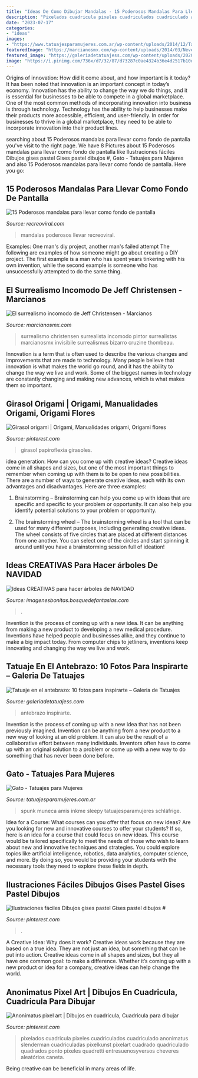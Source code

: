 ```yaml
---
title: "Ideas De Como Dibujar Mandalas - 15 Poderosos Mandalas Para Llevar Como Fondo De Pantalla"
description: "Pixelados cuadricula pixeles cuadriculados cuadriculado anonimatus slenderman cuadriculadas pixelkunst pixelart cuadrado quadriculado quadrados ponto píxeles quadretti entresuenosyversos cheveres aleatórios caneta"
date: "2023-07-17"
categories:
- "ideas"
images:
- "https://www.tatuajesparamujeres.com.ar/wp-content/uploads/2014/12/Tatuaje-Gato-e1418084141498.jpg"
featuredImage: "https://marcianosmx.com/wp-content/uploads/2014/03/Never-Know-.jpg"
featured_image: "https://galeriadetatuajess.com/wp-content/uploads/2020/08/tatuajes-en-antebrazo-in-2.png"
image: "https://i.pinimg.com/736x/d7/32/87/d73287c0ae4324b36e4d2517b10d3667--origami.jpg"
---
```



Origins of innovation: How did it come about, and how important is it today?
It has been noted that innovation is an important concept in today’s economy. Innovation has the ability to change the way we do things, and it is essential for businesses to be able to compete in a global marketplace. One of the most common methods of incorporating innovation into business is through technology. Technology has the ability to help businesses make their products more accessible, efficient, and user-friendly. In order for businesses to thrive in a global marketplace, they need to be able to incorporate innovation into their product lines.

	

		
searching about 15 Poderosos mandalas para llevar como fondo de pantalla you've visit to the right page. We have 8 Pictures about 15 Poderosos mandalas para llevar como fondo de pantalla like Ilustraciones fáciles Dibujos gises pastel Gises pastel dibujos #, Gato - Tatuajes para Mujeres and also 15 Poderosos mandalas para llevar como fondo de pantalla. Here you go:
		
    
## 15 Poderosos Mandalas Para Llevar Como Fondo De Pantalla

<img loading=lazy src="https://www.recreoviral.com/wp-content/uploads/2019/04/Fondos-de-pantalla-mandalas-recreoviral-3.jpg" onerror="this.onerror=null;this.src='https://tse4.mm.bing.net/th?id=OIP.RIBfB8p2DUZzInSKv0xmEwHaNK&amp;pid=15.1';" alt="15 Poderosos mandalas para llevar como fondo de pantalla">

_Source: recreoviral.com_

>mandalas poderosos llevar recreoviral. 

	

Examples: One man's diy project, another man's failed attempt
The following are examples of how someone might go about creating a DIY project. The first example is a man who has spent years tinkering with his own invention, while the second example is someone who has unsuccessfully attempted to do the same thing.

    
## El Surrealismo Incomodo De Jeff Christensen - Marcianos

<img loading=lazy src="https://marcianosmx.com/wp-content/uploads/2014/03/Never-Know-.jpg" onerror="this.onerror=null;this.src='https://tse3.mm.bing.net/th?id=OIP.toWWuI5iLczMzc51zY45BgHaJ_&amp;pid=15.1';" alt="El surrealismo incomodo de Jeff Christensen - Marcianos">

_Source: marcianosmx.com_

>surrealismo christensen surrealista incomodo pintor surrealistas marcianosmx invisibile surrealismus bizarro cruzine thombeau. 

	

Innovation is a term that is often used to describe the various changes and improvements that are made to technology. Many people believe that innovation is what makes the world go round, and it has the ability to change the way we live and work. Some of the biggest names in technology are constantly changing and making new advances, which is what makes them so important.

    
## Girasol Origami | Origami, Manualidades Origami, Origami Flores

<img loading=lazy src="https://i.pinimg.com/736x/d7/32/87/d73287c0ae4324b36e4d2517b10d3667--origami.jpg" onerror="this.onerror=null;this.src='https://tse3.mm.bing.net/th?id=OIP.hBNCZloPXP7dt93oHmcQ2gHaNI&amp;pid=15.1';" alt="Girasol origami | Origami, Manualidades origami, Origami flores">

_Source: pinterest.com_

>girasol papiroflexia girasoles. 

	

idea generation: How can you come up with creative ideas?
Creative ideas come in all shapes and sizes, but one of the most important things to remember when coming up with them is to be open to new possibilities. There are a number of ways to generate creative ideas, each with its own advantages and disadvantages. Here are three examples:
1. Brainstorming – Brainstorming can help you come up with ideas that are specific and specific to your problem or opportunity. It can also help you identify potential solutions to your problem or opportunity.

2. The brainstorming wheel – The brainstorming wheel is a tool that can be used for many different purposes, including generating creative ideas. The wheel consists of five circles that are placed at different distances from one another. You can select one of the circles and start spinning it around until you have a brainstorming session full of ideation!


    
## Ideas CREATIVAS Para Hacer árboles De NAVIDAD

<img loading=lazy src="https://imagenesbonitas.bosquedefantasias.com/wp-content/uploads/2020/11/ideas-árboles-navidad-6.jpg" onerror="this.onerror=null;this.src='https://tse4.mm.bing.net/th?id=OIP.py303uAd_WJcJkG2HhggEAHaHP&amp;pid=15.1';" alt="Ideas CREATIVAS para hacer árboles de NAVIDAD">

_Source: imagenesbonitas.bosquedefantasias.com_

>. 

	

Invention is the process of coming up with a new idea. It can be anything from making a new product to developing a new medical procedure. Inventions have helped people and businesses alike, and they continue to make a big impact today. From computer chips to jetliners, inventions keep innovating and changing the way we live and work.

    
## Tatuaje En El Antebrazo: 10 Fotos Para Inspirarte – Galeria De Tatuajes

<img loading=lazy src="https://galeriadetatuajess.com/wp-content/uploads/2020/08/tatuajes-en-antebrazo-in-2.png" onerror="this.onerror=null;this.src='https://tse2.mm.bing.net/th?id=OIP.XZ4cU-XQcYgoFC9e3qGzmQHaMp&amp;pid=15.1';" alt="Tatuaje en el antebrazo: 10 fotos para inspirarte – Galeria de Tatuajes">

_Source: galeriadetatuajess.com_

>antebrazo inspirarte. 

	

Invention is the process of coming up with a new idea that has not been previously imagined. Invention can be anything from a new product to a new way of looking at an old problem. It can also be the result of a collaborative effort between many individuals. Inventors often have to come up with an original solution to a problem or come up with a new way to do something that has never been done before.

    
## Gato - Tatuajes Para Mujeres

<img loading=lazy src="https://www.tatuajesparamujeres.com.ar/wp-content/uploads/2014/12/Tatuaje-Gato-e1418084141498.jpg" onerror="this.onerror=null;this.src='https://tse4.mm.bing.net/th?id=OIP.XxQs0zY7jUUCmFQLnlo2VgAAAA&amp;pid=15.1';" alt="Gato - Tatuajes para Mujeres">

_Source: tatuajesparamujeres.com.ar_

>spunk muneca amis inkme sleepy tatuajesparamujeres schläfrige. 

	

Idea for a Course: What courses can you offer that focus on new ideas?
Are you looking for new and innovative courses to offer your students? If so, here is an idea for a course that could focus on new ideas. This course would be tailored specifically to meet the needs of those who wish to learn about new and innovative techniques and strategies. You could explore topics like artificial intelligence, robotics, data analytics, computer science, and more. By doing so, you would be providing your students with the necessary tools they need to explore these fields in depth.

    
## Ilustraciones Fáciles Dibujos Gises Pastel Gises Pastel Dibujos #

<img loading=lazy src="https://i.pinimg.com/736x/c8/57/e9/c857e9263cf0808e4d0ebb8464a46efd.jpg" onerror="this.onerror=null;this.src='https://tse3.mm.bing.net/th?id=OIP.u9R-Td3qdVq-IOOI6KjdTQHaHa&amp;pid=15.1';" alt="Ilustraciones fáciles Dibujos gises pastel Gises pastel dibujos #">

_Source: pinterest.com_

>. 

	

A Creative Idea: Why does it work?
Creative ideas work because they are based on a true idea. They are not just an idea, but something that can be put into action. Creative ideas come in all shapes and sizes, but they all have one common goal: to make a difference. Whether it’s coming up with a new product or idea for a company, creative ideas can help change the world.

    
## Anonimatus Pixel Art | Dibujos En Cuadricula, Cuadricula Para Dibujar

<img loading=lazy src="https://i.pinimg.com/736x/fb/e2/7a/fbe27a1f45559ab3ce7b90d0a77a904d.jpg" onerror="this.onerror=null;this.src='https://tse4.mm.bing.net/th?id=OIP.euXX3lWLO5HfsoAo6KUbOwHaNK&amp;pid=15.1';" alt="Anonimatus pixel art | Dibujos en cuadricula, Cuadricula para dibujar">

_Source: pinterest.com_

>pixelados cuadricula pixeles cuadriculados cuadriculado anonimatus slenderman cuadriculadas pixelkunst pixelart cuadrado quadriculado quadrados ponto píxeles quadretti entresuenosyversos cheveres aleatórios caneta. 

	

Being creative can be beneficial in many areas of life.

